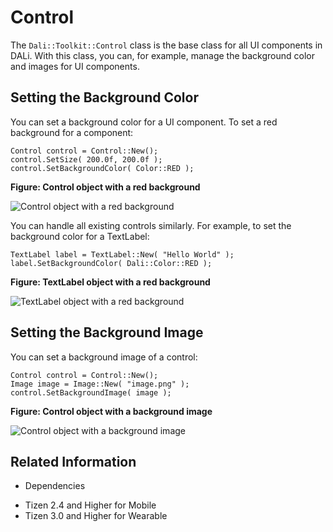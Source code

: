 # Control


The `Dali::Toolkit::Control` class is the base class for all UI components in DALi. With this class, you can, for example, manage the background color and images for UI components.

## Setting the Background Color

You can set a background color for a UI component. To set a red background for a component:

```
Control control = Control::New();
control.SetSize( 200.0f, 200.0f );
control.SetBackgroundColor( Color::RED );
```

**Figure: Control object with a red background**

![Control object with a red background](./media/background_control_color.png)

You can handle all existing controls similarly. For example, to set the background color for a TextLabel:

```
TextLabel label = TextLabel::New( "Hello World" );
label.SetBackgroundColor( Dali::Color::RED );
```

**Figure: TextLabel object with a red background**

![TextLabel object with a red background](./media/background_textlabel.png)

## Setting the Background Image

You can set a background image of a control:

```
Control control = Control::New();
Image image = Image::New( "image.png" );
control.SetBackgroundImage( image );
```

**Figure: Control object with a background image**

![Control object with a background image](./media/background_image.png)

## Related Information
* Dependencies
 - Tizen 2.4 and Higher for Mobile
 - Tizen 3.0 and Higher for Wearable
